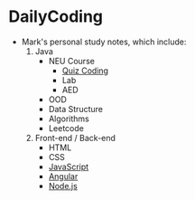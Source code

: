 # DailyCoding

- Mark's personal study notes, which include:  
    1. Java
        - NEU Course
            - [Quiz Coding](INFO5100-quizReview.md)
            - Lab
            - AED
        - OOD
        - Data Structure
        - Algorithms
        - Leetcode
    2. Front-end / Back-end
        - HTML
        - CSS
        - [JavaScript](Web-JavaScript.md)
        - [Angular](Web-Angular.md)
        - [Node.js](Web-Node.js.md)




